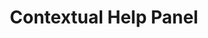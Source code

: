 ---
  id: "536"
  fieldLayoutId: "89"
  uid: "95e5d745-0c25-4d2e-89e3-e00382da21f5"
  enabled: "1"
  archived: "0"
  dateCreated: "2018-01-19 05:46:54"
  dateUpdated: "2019-05-23 23:15:47"
  siteSettingsId: "536"
  slug: "contextual-help-panel"
  siteId: "1"
  uri: "patterns/web/entry/contextual-help-panel"
  enabledForSite: "1"
  sectionId: "2"
  typeId: "2"
  authorId: "1"
  postdateCreated: "2018-01-19 05:46:00"
  expirydateCreated: null
  contentId: "536"
  title: "Contextual Help Panel"
  field_allColorsComputed: null
  field_allColorsComputedIllustration: null
  field_allColorsComputedThumbnail: null
  field_appDescription: null
  field_appDescriptionSentiment: null
  field_audio: "0"
  field_authorFaq: null
  field_bgThumbPosition: "center center"
  field_body: null
  field_captureSize: null
  field_categoriesRaw: "navigability,\nkeeping context,"
  field_categoryInPlainText: null
  field_coldThumbTransform: null
  field_colorPalette: null
  field_contributorName: null
  field_contributorUrl: null
  field_coverColor: null
  field_dominantColor: null
  field_externalContributor: "0"
  field_fetchWebsiteData: null
  field_fullName: null
  field_gfycatSource: "PoliticalFlashyFirebelliedtoad"
  field_gif: "1"
  field_gumletUrl: null
  field_gumletUrlNoPreParse: null
  field_howHelps: "<p><strong>Keeping Context <strong>and</strong> <strong>Navigability</strong></strong>.</p>\n<p>AWS is a complex and highly technical platform. When a user is exploring or performing an action on any of its services, there's a high chance that not all the concepts presented are clear. By providing this help panel, AWS users can bring relevant disclosures and extra information that can help them to make decisions, without leaving the console or opening a new tab. </p>\n<p>This solution also creates a more stable relationship between the consoles and their documentation. AWS users can always expect to find relevant documentation links in this reserved area.</p>"
  field_howWorks: "<p>When navigating through an AWS console, a user would likely find several foreign concepts that require extra-disclosure or explanation.<br />Understanding those concepts is required for users to set up resources and services. </p>\n<p>The modern AWS consoles present an \"Info\" link button next to potentially abstract titles or labels. When the user clicks the info link, a panel shows up on the right side of the screen. This panel contains an explanation of the concept and extra deep links to relevant documentation.</p>\n<p>Users can also bring up the help panel at any moment, by just clicking the question mark button located on the collapsed panel (top-right). The panel will show up the last seen rendered information, or it would show up general information about the service depending on the context and screen.</p>"
  field_iconColors: null
  field_iconComputedColors: null
  field_illustrationSource: null
  field_imagePathRaw: ""
  field_imageTextOcr: null
  field_depthArticleBody: null
  field_lpSentimentScore: null
  field_lpUrl: null
  field_mediaEmbed: null
  field_mobileId: null
  field_mobileShotSrc: null
  field_newsObject: null
  field_pageFetchJsonString: null
  field_patternSrc: "Amazon Web Services"
  field_platformRaw: "Web"
  field_qualityDescription: null
  field_rawResponse: null
  field_readingDuration: null
  field_readingDurationSeconds: null
  field_readingEaseLevel: null
  field_readingEaseScore: null
  field_references: null
  field_screenshotColors: null
  field_screenshotComputedColors: null
  field_sourceFromArchive: null
  field_strategyDescription: null
  field_thumbColors: null
  field_thumbVideoUrl: "v6bez"
  field_webDescription: null
  field_webTitle: null
  field_what: "<p>This is a solution found in the most recent Amazon Web Services console design language. It allows AWS customers to obtain contextual help and access to documentation about specific functions without leaving the console.</p>"
  root: null
  lft: null
  rgt: null
  level: null
  structureId: null
  layout: layouts/post.njk
---